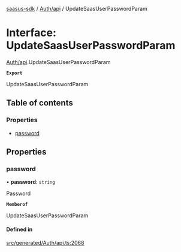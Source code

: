 [saasus-sdk](../README.md) / [Auth/api](../modules/Auth_api.md) / UpdateSaasUserPasswordParam

# Interface: UpdateSaasUserPasswordParam

[Auth/api](../modules/Auth_api.md).UpdateSaasUserPasswordParam

**`Export`**

UpdateSaasUserPasswordParam

## Table of contents

### Properties

- [password](Auth_api.UpdateSaasUserPasswordParam.md#password)

## Properties

### password

• **password**: `string`

Password

**`Memberof`**

UpdateSaasUserPasswordParam

#### Defined in

[src/generated/Auth/api.ts:2068](https://github.com/saasus-platform/saasus-sdk-javascript/blob/c67ac22/src/generated/Auth/api.ts#L2068)
